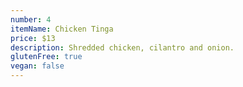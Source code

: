 ```yaml
---
number: 4
itemName: Chicken Tinga
price: $13
description: Shredded chicken, cilantro and onion.
glutenFree: true
vegan: false
---
```

